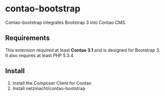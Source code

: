 contao-bootstrap
================

Contao-bootstrap integrates Bootstrap 3 into Contao CMS.

Requirements
--------------------

This extension required at least **Contao 3.1** and is designed for Bootstrap 3. It also requires at least PHP 5.3.4

Install
-----
1. Install the Composer Client for Contao
2. Install netzmacht/contao-bootstrap
